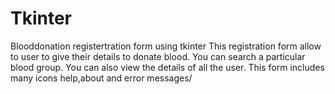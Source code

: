 # Tkinter
Blooddonation registertration form using tkinter
This registration form allow to user to give their details to donate blood.
You can search a particular blood group.
You can also view the details of all the user.
This form includes many icons help,about and error messages/
